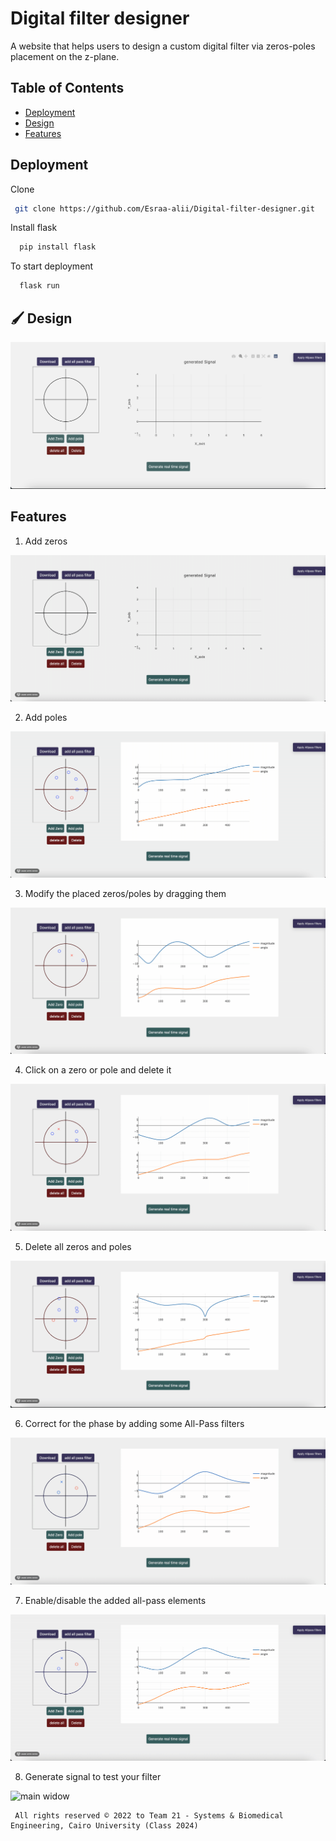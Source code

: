 # Digital filter designer

A website that helps users to design a custom digital filter via zeros-poles placement on the z-plane.

## Table of Contents

- [Deployment](#Deployment)
- [Design](#Design)
- [Features](#Features)

## Deployment
 Clone
 ```bash
  git clone https://github.com/Esraa-alii/Digital-filter-designer.git
```

 Install flask
```bash
  pip install flask
```
To start deployment 
```bash
  flask run
```

## 🖌️ Design

![main widow](./Demo/home.png)

## Features
1. Add zeros

![main widow](./Demo/add_zeros.gif)

2. Add poles

![main widow](./Demo/add_poles.gif)

3. Modify the placed zeros/poles by dragging them

![main widow](./Demo/drag.gif)

4. Click on a zero or pole and delete it

![main widow](./Demo/delete.gif)

5. Delete all zeros and poles

![main widow](./Demo/delete_all.gif)

6. Correct for the phase by adding some All-Pass filters

![main widow](./Demo/add_all.gif)

7. Enable/disable the added all-pass elements

![main widow](./Demo/apply_all.gif)

8. Generate signal to test your filter 

![main widow](./Demo/generate.gif)

     All rights reserved © 2022 to Team 21 - Systems & Biomedical Engineering, Cairo University (Class 2024)
